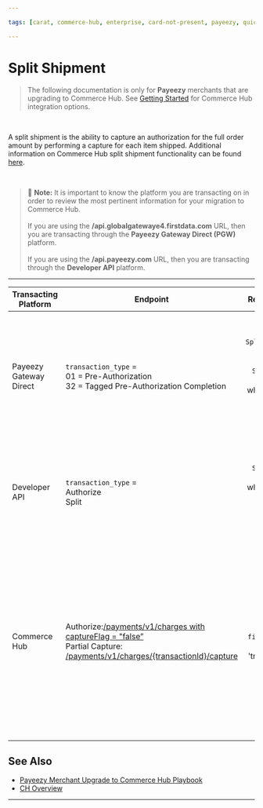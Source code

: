 ```yaml
---

tags: [carat, commerce-hub, enterprise, card-not-present, payeezy, quick-keys, batch-upload]

---
```


# Split Shipment

<!-- theme: danger -->
>  The following documentation is only for **Payeezy** merchants that are upgrading to Commerce Hub. See [Getting Started](?path=docs/Getting-Started/Getting-Started-General.md) for Commerce Hub integration options.

<br>

A split shipment is the ability to capture an authorization for the full order amount by performing a capture for each item shipped. Additional information on Commerce Hub split shipment functionality can be found [here](?path=docs/Resources/Guides/Split-Shipment.md).

<br>

> :memo: **Note:** It is important to know the platform you are transacting on in order to review the most pertinent information for your migration to Commerce Hub. <br> <br> If you are using the **/api.globalgatewaye4.firstdata.com** URL, then you are transacting through the **Payeezy Gateway Direct (PGW)** platform. <br> <br> If you are using the **/api.payeezy.com** URL, then you are transacting through the **Developer API** platform.

---

| Transacting Platform | Endpoint | Required Elements | Notes|
| -------- | ------------- | :--------------: |----------|
|Payeezy Gateway Direct | `transaction_type` = <br> 01 = Pre-Authorization <br> 32 = Tagged Pre-Authorization Completion  | XML: `SplitShipmentNumber` OR <br> JSON: `Split_Shipment` = xx/yy <br> where: xx = number of the shipment <br> and yy = total shipments| If yy is not known, then yy = total number of items in order. <br>  <br> If 01/01 value sent, Compass would reject the transaction. |
|Developer API | `transaction_type` = <br> Authorize <br> Split | `Split_Shipment` = xx/yy <br> where: xx = number of the shipment <br> and yy = total shipments| If yy is not known, then yy = 99.<br>  <br> If 01/01 value sent, Compass would reject the transaction. 
|Commerce Hub | Authorize:[/payments/v1/charges with captureFlag = "false” ](?path=docs/Resources/API-Documents/Payments/Charges.md) <br> Partial Capture: [/payments/v1/charges/{transactionId}/capture](?path=docs/Resources/API-Documents/Payments/Capture.md)   |   splitShipment { `totalCount`:5, `finalShipment`:true} within 'transactionDetails' object| `splitShipment` object can be sent in pre-authorization transaction, but is required for all captures. <br>  **2 Questions: 1. If total count unknown, what should a merchant use?  The max? 99?  2. Is total count = 1 accepted or rejected by gateway?**|


## See Also

- [Payeezy Merchant Upgrade to Commerce Hub Playbook](?path=docs/Resources/Guides/Payeezy/PayeezyUpgradetoCHGuideLandingPage.md)
- [CH Overview](?path=docs/Getting-Started/Getting-Started-General.md)

---
